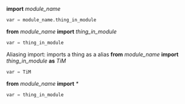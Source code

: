 **import** *module_name*
``` python
var = module_name.thing_in_module
```


**from** *module_name* **import**  *thing_in_module*
``` python
var = thing_in_module
```

Aliasing import: 
imports a thing as a alias
**from** *module_name* **import**  *thing_in_module* **as** *TiM* 
``` python
var = TiM
```

**from** *module_name* **import** _*_   
``` python
var = thing_in_module
```